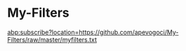 # My-Filters

<abp:subscribe?location=https://github.com/apevogoci/My-Filters/raw/master/myfilters.txt>
